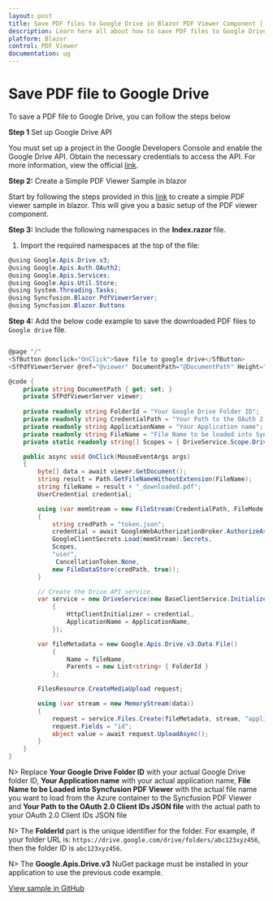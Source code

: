 ```yaml
---
layout: post
title: Save PDF files to Google Drive in Blazor PDF Viewer Component | Syncfusion
description: Learn here all about how to save PDF files to Google Drive in Syncfusion Blazor PDF Viewer component and much more details.
platform: Blazor
control: PDF Viewer
documentation: ug
---
```


# Save PDF file to Google Drive

To save a PDF file to Google Drive, you can follow the steps below

**Step 1** Set up Google Drive API

You must set up a project in the Google Developers Console and enable the Google Drive API. Obtain the necessary credentials to access the API. For more information, view the official [link](https://developers.google.com/drive/api/guides/enable-sdk).

**Step 2:** Create a Simple PDF Viewer Sample in blazor

Start by following the steps provided in this [link](https://blazor.syncfusion.com/documentation/pdfviewer/getting-started/server-side-application) to create a simple PDF viewer sample in blazor. This will give you a basic setup of the PDF viewer component.

**Step 3:** Include the following namespaces in the **Index.razor** file.

1. Import the required namespaces at the top of the file:

```csharp
@using Google.Apis.Drive.v3;
@using Google.Apis.Auth.OAuth2;
@using Google.Apis.Services;
@using Google.Apis.Util.Store;
@using System.Threading.Tasks;
@using Syncfusion.Blazor.PdfViewerServer;
@using Syncfusion.Blazor.Buttons
```

**Step 4:**  Add the below code example to save the downloaded PDF files to `Google drive` file.

```csharp

@page "/"
<SfButton @onclick="OnClick">Save file to google drive</SfButton>
<SfPdfViewerServer @ref="@viewer" DocumentPath="@DocumentPath" Height="500px" Width="1060px"></SfPdfViewerServer>

@code {
    private string DocumentPath { get; set; }
    private SfPdfViewerServer viewer;
    
    private readonly string FolderId = "Your Google Drive Folder ID";
    private readonly string CredentialPath = "Your Path to the OAuth 2.0 Client IDs json file";
    private readonly string ApplicationName = "Your Application name";
    private readonly string FileName = "File Name to be loaded into Syncfusion PDF Viewer";
    private static readonly string[] Scopes = { DriveService.Scope.DriveFile, DriveService.Scope.DriveReadonly };

    public async void OnClick(MouseEventArgs args)
    {
        byte[] data = await viewer.GetDocument();
        string result = Path.GetFileNameWithoutExtension(FileName);
        string fileName = result + "_downloaded.pdf";
        UserCredential credential;

        using (var memStream = new FileStream(CredentialPath, FileMode.Open, FileAccess.Read))
        {
            string credPath = "token.json";
            credential = await GoogleWebAuthorizationBroker.AuthorizeAsync(
            GoogleClientSecrets.Load(memStream).Secrets,
            Scopes,
            "user",
             CancellationToken.None,
            new FileDataStore(credPath, true));
        }

        // Create the Drive API service.
        var service = new DriveService(new BaseClientService.Initializer()
            {
                HttpClientInitializer = credential,
                ApplicationName = ApplicationName,
            });

        var fileMetadata = new Google.Apis.Drive.v3.Data.File()
            {
                Name = fileName,
                Parents = new List<string> { FolderId }
            };

        FilesResource.CreateMediaUpload request;

        using (var stream = new MemoryStream(data))
        {
            request = service.Files.Create(fileMetadata, stream, "application/pdf");
            request.Fields = "id";
            object value = await request.UploadAsync();
        }
    }
}

```

N> Replace **Your Google Drive Folder ID** with your actual Google Drive folder ID, **Your Application name** with your actual application name, **File Name to be Loaded into Syncfusion PDF Viewer** with the actual file name you want to load from the Azure container to the Syncfusion PDF Viewer and **Your Path to the OAuth 2.0 Client IDs JSON file** with the actual path to your OAuth 2.0 Client IDs JSON file

N> The **FolderId** part is the unique identifier for the folder. For example, if your folder URL is: `https://drive.google.com/drive/folders/abc123xyz456`, then the folder ID is `abc123xyz456`.

N> The **Google.Apis.Drive.v3** NuGet package must be installed in your application to use the previous code example.

[View sample in GitHub](https://github.com/SyncfusionExamples/open-save-pdf-documents-in-google-drive)